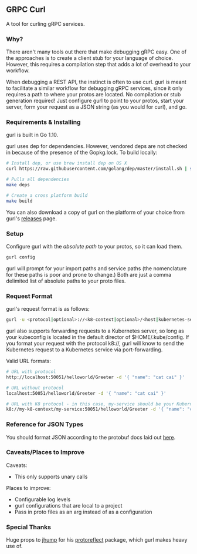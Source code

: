 ## GRPC Curl
A tool for curling gRPC services.

### Why?
There aren't many tools out there that make debugging gRPC easy. One of the approaches is to create a client stub for your language of choice. However, this requires a compilation step that adds a lot of overhead to your workflow.

When debugging a REST API, the instinct is often to use curl. gurl is meant to facilitate a similar workflow for debugging gRPC services, since it only requires a path to where your protos are located. No compilation or stub generation required! Just configure gurl to point to your protos, start your server, form your request as a JSON string (as you would for curl), and go.

### Requirements & Installing
gurl is built in Go 1.10.

gurl uses dep for dependencies. However, vendored deps are not checked in because of the presence of the Gopkg.lock. To build locally:
```bash
# Install dep, or use brew install dep on OS X
curl https://raw.githubusercontent.com/golang/dep/master/install.sh | sh

# Pulls all dependencies
make deps

# Create a cross platform build
make build
```

You can also download a copy of gurl on the platform of your choice from gurl's [releases](https://github.com/wearefair/gurl/releases) page.

### Setup
Configure gurl with the *absolute path* to your protos, so it can load them.

```bash
gurl config
```

gurl will prompt for your import paths and service paths (the nomenclature for these paths is poor and prone to change.) Both are just a comma delimited list of absolute paths to your proto files.

### Request Format
gurl's request format is as follows:
```bash
gurl -u <protocol|optional>://<k8-context|optional>/<host|kubernetes-service-name>:<port>/<service>/<rpc> -d '{ "field_name": "field_value" }'
```

gurl also supports forwarding requests to a Kubernetes server, so long as your kubeconfig is located in the default director of $HOME/.kube/config. If you format your request with the protocol k8://, gurl will know to send the Kubernetes request to a Kubernetes service via port-forwarding.

Valid URL formats:
```bash
# URL with protocol
http://localhost:50051/helloworld/Greeter -d '{ "name": "cat cai" }'

# URL without protocol
localhost:50051/helloworld/Greeter -d '{ "name": "cat cai" }'

# URL with K8 protocol - in this case, my-service should be your Kubernetes service name, along with the service port used to expose your gRPC service
k8://my-k8-context/my-service:50051/helloworld/Greeter -d '{ "name": "cat cai" }'
```

### Reference for JSON Types
You should format JSON according to the protobuf docs laid out [here](https://developers.google.com/protocol-buffers/docs/proto3#json).

### Caveats/Places to Improve
Caveats:
- This only supports unary calls

Places to improve:
- Configurable log levels
- gurl configurations that are local to a project
- Pass in proto files as an arg instead of as a configuration

### Special Thanks
Huge props to [jhump](https://github.com/jhump) for his [protoreflect](https://github.com/jhump/protoreflect) package, which gurl makes heavy use of.
